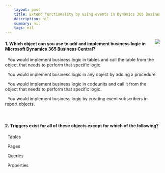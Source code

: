```yaml
---
    layout: post
    title: Extend functionality by using events in Dynamics 365 Business Central  
    description: nil
    summary: nil
    tags: nil
---
```



 <a target="_blank" href="https://docs.microsoft.com/en-us/learn/modules/extend-functionality-using-events/5-check/"><i class="fas fa-external-link-alt"></i> </a>
 <img align="right" src="https://docs.microsoft.com/en-us/learn/achievements/extend-functionality-using-events.svg">
####  1. Which object can you use to add and implement business logic in Microsoft Dynamics 365 Business Central?


<i class='far fa-square'></i> &nbsp;&nbsp;You would implement business logic in tables and call the table from the object that needs to perform that specific logic.

<i class='far fa-square'></i> &nbsp;&nbsp;You would implement business logic in any object by adding a procedure.

<i class='fas fa-check-square' style='color: Dodgerblue;'></i> &nbsp;&nbsp;You would implement business logic in codeunits and call it from the object that needs to perform that specific logic.

<i class='far fa-square'></i> &nbsp;&nbsp;You would implement business logic by creating event subscribers in report objects.
<br />
<br />
<br />

####  2. Triggers exist for all of these objects except for which of the following?


<i class='far fa-square'></i> &nbsp;&nbsp;Tables

<i class='far fa-square'></i> &nbsp;&nbsp;Pages

<i class='far fa-square'></i> &nbsp;&nbsp;Queries

<i class='fas fa-check-square' style='color: Dodgerblue;'></i> &nbsp;&nbsp;Properties
<br />
<br />
<br />
